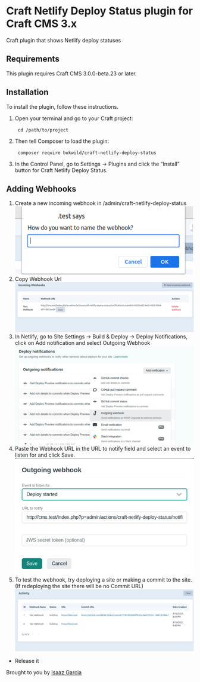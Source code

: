 # Craft Netlify Deploy Status plugin for Craft CMS 3.x

Craft plugin that shows Netlify deploy statuses

## Requirements

This plugin requires Craft CMS 3.0.0-beta.23 or later.

## Installation

To install the plugin, follow these instructions.

1. Open your terminal and go to your Craft project:

        cd /path/to/project

2. Then tell Composer to load the plugin:

        composer require bukwild/craft-netlify-deploy-status

3. In the Control Panel, go to Settings → Plugins and click the “Install” button for Craft Netlify Deploy Status.

## Adding Webhooks
1. Create a new incoming webhook in /admin/craft-netlify-deploy-status
![img_1.png](img_1.png)
2. Copy Webhook Url
![img_2.png](img_2.png)
3. In Netlify, go to Site Settings ->  Build & Deploy -> Deploy Notifications, click on Add notification and select Outgoing Webhook
![img_3.png](img_3.png)
4. Paste the Webhook URL in the URL to notify field and select an event to listen for and click Save.
![img_4.png](img_4.png)
5. To test the webhook, try deploying a site or making a commit to the site. (If redeploying the site there will be no Commit URL)
![img_5.png](img_5.png)

* Release it

Brought to you by [Isaaz Garcia](https://bukwild.com)
